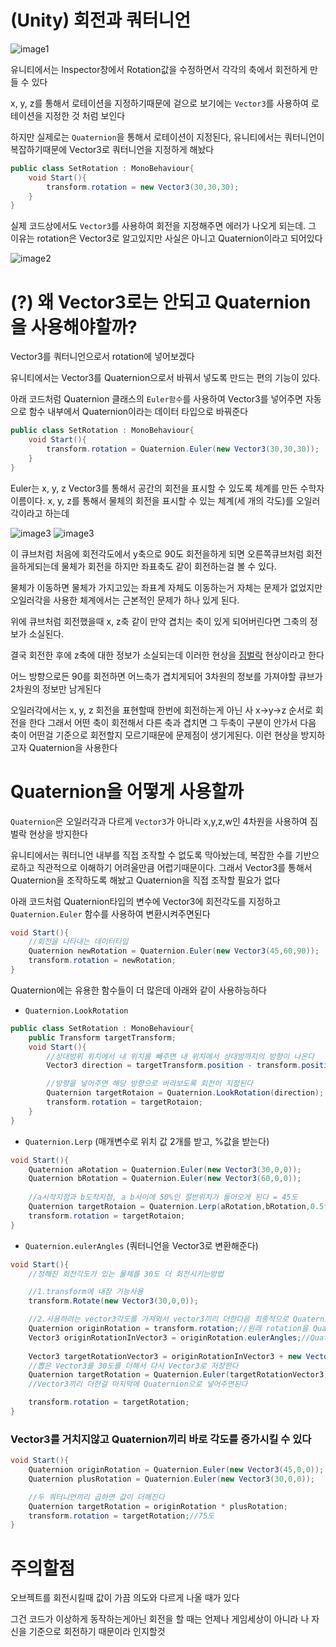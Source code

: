 # (Unity) 회전과 쿼터니언

![image1](Quaternion/images/image1.png)

유니티에서는 Inspector창에서 Rotation값을 수정하면서 각각의 축에서 회전하게 만들 수 있다

x, y, z를 통해서 로테이션을 지정하기때문에 겉으로 보기에는 `Vector3`를 사용하여 로테이션을 지정한 것 처럼 보인다

하지만 실제로는 `Quaternion`을 통해서 로테이션이 지정된다, 유니티에서는 쿼터니언이 복잡하기때문에 Vector3로 쿼터니언을 지정하게 해놨다



```cs
public class SetRotation : MonoBehaviour{
    void Start(){
        transform.rotation = new Vector3(30,30,30);
    }
}
```
실제 코드상에서도 `Vector3`를 사용하여 회전을 지정해주면 에러가 나오게 되는데.
그 이유는 rotation은 Vector3로 알고있지만 사실은 아니고 Quaternion이라고 되어있다

![image2](Quaternion/images/image2.png)

# (?) 왜 Vector3로는 안되고 Quaternion을 사용해야할까?
Vector3를 쿼터니언으로서 rotation에 넣어보겠다

유니티에서는 Vector3를 Quaternion으로서 바꿔서 넣도록 만드는 편의 기능이 있다. 

아래 코드처럼 Quaternion 클래스의 `Euler함수`를 사용하여 Vector3를 넣어주면 자동으로 함수 내부에서 Quaternion이라는 데이터 타입으로 바꿔준다
```cs
public class SetRotation : MonoBehaviour{
    void Start(){
        transform.rotation = Quaternion.Euler(new Vector3(30,30,30));
    }
}
```
Euler는 x, y, z Vector3를 통해서 공간의 회전을 표시할 수 있도록 체계를 만든 수학자 이름이다.
x, y, z를 통해서 물체의 회전을 표시할 수 있는 체계(세 개의 각도)를 오일러 각이라고 하는데

![image3](Quaternion/images/image3.png)
![image3](Quaternion/images/image4.png)

이 큐브처럼 처음에 회전각도에서 y축으로 90도 회전을하게 되면 오른쪽큐브처럼 회전을하게되는데 물체가 회전을 하지만 좌표축도 같이 회전하는걸 볼 수 있다.

물체가 이동하면 물체가 가지고있는 좌표계 자체도 이동하는거 자체는 문제가 없었지만 오일러각을 사용한 체계에서는 근본적인 문제가 하나 있게 된다.

위에 큐브처럼 회전했을때 x, z축 같이 만약 겹치는 축이 있게 되어버린다면 그축의 정보가 소실된다.

결국 회전한 후에 z축에 대한 정보가 소실되는데 이러한 현상을 [짐벌락](https://handhp1.tistory.com/3) 현상이라고 한다

어느 방향으로든 90를 회전하면 어느축가 겹치게되어 3차원의 정보를 가져야할 큐브가 2차원의 정보만 남게된다

오일러각에서는 x, y, z 회전을 표현할때 한번에 회전하는게 아닌 사 x->y->z 순서로 회전을 한다
그래서 어떤 축이 회전해서 다른 축과 겹치면 그 두축이 구분이 안가서 다음 축이 어떤걸 기준으로 회전할지 모르기때문에 문제점이 생기게된다.
이런 현상을 방지하고자 Quaternion을 사용한다

# Quaternion을 어떻게 사용할까
`Quaternion`은 오일러각과 다르게 `Vector3`가 아니라 x,y,z,w인 4차원을 사용하여 짐벌락 현상을 방지한다

유니티에서는 쿼터니언 내부를 직접 조작할 수 없도록 막아놨는데, 복잡한 수를 기반으로하고 직관적으로 이해하기 어려울만큼 어렵기때문이다. 그래서 Vector3를 통해서 Quaternion을 조작하도록 해놨고
Quaternion을 직접 조작할 필요가 없다

아래 코드처럼 Quaternion타입의 변수에 Vector3에 회전각도를 지정하고 `Quaternion.Euler` 함수를 사용하여 변환시켜주면된다
```cs
void Start(){
    //회전을 나타내는 데이터타입
    Quaternion newRotation = Quaternion.Euler(new Vector3(45,60,90));
    transform.rotation = newRotation;
}
```

Quaternion에는 유용한 함수들이 더 많은데 아래와 같이 사용하능하다

* `Quaternion.LookRotation`
```cs
public class SetRotation : MonoBehaviour{
    public Transform targetTransform;
    void Start(){
        //상대방위 위치에서 내 위치를 빼주면 내 위치에서 상대방까지의 방향이 나온다
        Vector3 direction = targetTransform.position - transform.position;

        //방향을 넣어주면 해당 방향으로 바라보도록 회전이 지정된다
        Quaternion targetRotaion = Quaternion.LookRotation(direction);
        transform.rotation = targetRotaion;
    }
}
```

* `Quaternion.Lerp` (매개변수로 위치 값 2개를 받고, %값을 받는다)
```cs
void Start(){
    Quaternion aRotation = Quaternion.Euler(new Vector3(30,0,0));
    Quaternion bRotation = Quaternion.Euler(new Vector3(60,0,0));
        
    //a시작지점과 b도착지점, a b사이에 50%인 절반위치가 들어오게 된다 = 45도
    Quaternion targetRotaion = Quaternion.Lerp(aRotation,bRotation,0.5f);
    transform.rotation = targetRotaion;
}
```

* `Quaternion.eulerAngles` (쿼터니언을 Vector3로 변환해준다)
```cs
void Start(){
    //정해진 회전각도가 있는 물체를 30도 더 회전시키는방법

    //1.transform에 내장 기능사용
    transform.Rotate(new Vector3(30,0,0));

    //2.사용하려는 vector3각도를 가져와서 vector3끼리 더한다음 최종적으로 Quaternion을 거치는 방법
    Quaternion originRotation = transform.rotation;//원래 rotation을 Quaternion으로 가져온다
    Vector3 originRotationInVector3 = originRotation.eulerAngles;//Quaternion을 Vector3로서 변환해준다
        
    Vector3 targetRotationVector3 = originRotationInVector3 + new Vector3(30,0,0);
    //뽑은 Vector3를 30도를 더해서 다시 Vector3로 저장한다
    Quaternion targetRotation = Quaternion.Euler(targetRotationVector3);
    //Vector3끼리 더한걸 마지막에 Quaternion으로 넣어주면된다

    transform.rotation = targetRotation;
}
```
### Vector3를 거치지않고 Quaternion끼리 바로 각도를 증가시킬 수 있다
```cs
void Start(){
    Quaternion originRotation = Quaternion.Euler(new Vector3(45,0,0));
    Quaternion plusRotation = Quaternion.Euler(new Vector3(30,0,0));

    //두 쿼터니언끼리 곱하면 값이 더해진다
    Quaternion targetRotation = originRotation * plusRotation;
    transform.rotation = targetRotation;//75도
}
```
# 주의할점
오브젝트를 회전시킬때 값이 가끔 의도와 다르게 나올 때가 있다

그건 코드가 이상하게 동작하는게아닌 회전을 할 때는 언제나 게임세상이 아니라 나 자신을 기준으로 회전하기 때문이라 인지할것
